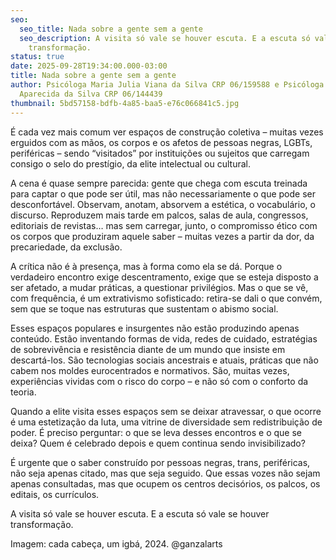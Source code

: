 ```yaml
---
seo:
  seo_title: Nada sobre a gente sem a gente
  seo_description: A visita só vale se houver escuta. E a escuta só vale se houver
    transformação.
status: true
date: 2025-09-28T19:34:00.000-03:00
title: Nada sobre a gente sem a gente
author: Psicóloga Maria Julia Viana da Silva CRP 06/159588 e Psicóloga Natália
  Aparecida da Silva CRP 06/144439
thumbnail: 5bd57158-bdfb-4a85-baa5-e76c066841c5.jpg
---
```


É cada vez mais comum ver espaços de construção coletiva – muitas vezes erguidos com as mãos, os corpos e os afetos de pessoas negras, LGBTs, periféricas – sendo “visitados” por instituições ou sujeitos que carregam consigo o selo do prestígio, da elite intelectual ou cultural.

A cena é quase sempre parecida: gente que chega com escuta treinada para captar o que pode ser útil, mas não necessariamente o que pode ser desconfortável. Observam, anotam, absorvem a estética, o vocabulário, o discurso. Reproduzem mais tarde em palcos, salas de aula, congressos, editoriais de revistas… mas sem carregar, junto, o compromisso ético com os corpos que produziram aquele saber – muitas vezes a partir da dor, da precariedade, da exclusão.

A crítica não é à presença, mas à forma como ela se dá. Porque o verdadeiro encontro exige descentramento, exige que se esteja disposto a ser afetado, a mudar práticas, a questionar privilégios. Mas o que se vê, com frequência, é um extrativismo sofisticado: retira-se dali o que convém, sem que se toque nas estruturas que sustentam o abismo social.

Esses espaços populares e insurgentes não estão produzindo apenas conteúdo. Estão inventando formas de vida, redes de cuidado, estratégias de sobrevivência e resistência diante de um mundo que insiste em descartá-los. São tecnologias sociais ancestrais e atuais, práticas que não cabem nos moldes eurocentrados e normativos. São, muitas vezes, experiências vividas com o risco do corpo – e não só com o conforto da teoria.

Quando a elite visita esses espaços sem se deixar atravessar, o que ocorre é uma estetização da luta, uma vitrine de diversidade sem redistribuição de poder. É preciso perguntar: o que se leva desses encontros e o que se deixa? Quem é celebrado depois e quem continua sendo invisibilizado?

É urgente que o saber construído por pessoas negras, trans, periféricas, não seja apenas citado, mas que seja seguido. Que essas vozes não sejam apenas consultadas, mas que ocupem os centros decisórios, os palcos, os editais, os currículos.

A visita só vale se houver escuta. E a escuta só vale se houver transformação.

Imagem: cada cabeça, um igbá, 2024. @ganzalarts
